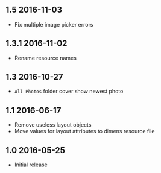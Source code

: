 ## 1.5 2016-11-03
* Fix multiple image picker errors

## 1.3.1 2016-11-02
* Rename resource names

## 1.3 2016-10-27
* `All Photos` folder cover show newest photo

## 1.1 2016-06-17
* Remove useless layout objects
* Move values for layout attributes to dimens resource file

## 1.0 2016-05-25
* Initial release